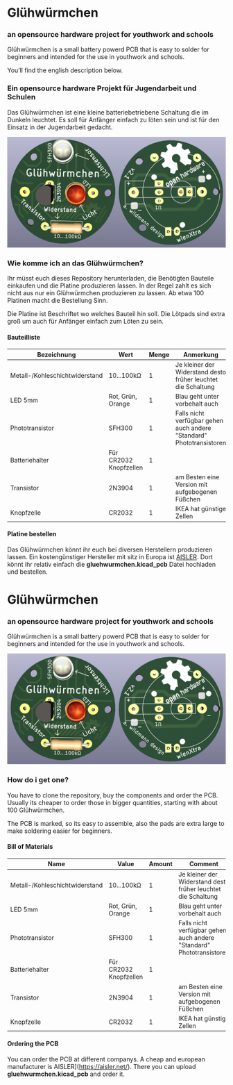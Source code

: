 # Glühwürmchen
### an opensource hardware project for youthwork and schools
Glühwürmchen is a small battery powerd PCB that is easy to solder for beginners and intended for the use in youthwork and schools.

You’ll find the english description below.

### Ein opensource hardware Projekt für Jugendarbeit und Schulen
Das Glühwürmchen ist eine kleine batteriebetriebene Schaltung die im Dunkeln leuchtet.
Es soll für Anfänger einfach zu löten sein und ist für den Einsatz in der Jugendarbeit gedacht.


<img src="/images/gluhwurmchen_frontback_render.png" alt="Gluhwurmchen Render aus KiCad">


### Wie komme ich an das Glühwürmchen?

Ihr müsst euch dieses Repository herunterladen, die Benötigten Bauteile einkaufen und die Platine produzieren lassen.
In der Regel zahlt es sich nicht aus nur ein Glühwürmchen produzieren zu lassen.
Ab etwa 100 Platinen macht die Bestellung Sinn.

Die Platine ist Beschriftet wo welches Bauteil hin soll. Die Lötpads sind extra groß um auch für Anfänger einfach zum Löten zu sein.

#### Bauteilliste

Bezeichnung | Wert | Menge | Anmerkung | Links
 --- | --- | --- | --- | --- 
Metall-/Kohleschichtwiderstand|10...100kΩ|1|Je kleiner der Widerstand desto früher leuchtet die Schaltung|[Conrad](https://www.conrad.at/de/p/yageo-cfr-25jt-52-100k-kohleschicht-widerstand-100-k-axial-bedrahtet-0207-0-25-w-5-1-st-1417735.html) [DigiKey](https://www.digikey.at/de/products/detail/yageo/CFR-25JB-52-100K/245)
LED 5mm|Rot, Grün, Orange|1|Blau geht unter vorbehalt auch|[Conrad](https://www.conrad.at/de/p/barthelme-led-sortiment-gruen-rund-5-mm-120-mcd-35-20-ma-3-v-1666914.html) [DigiKey](https://www.digikey.at/de/products/detail/w%C3%BCrth-elektronik/151051RS11000/4490012)
Phototransistor|SFH300|1|Falls nicht verfügbar gehen auch andere "Standard" Phototransistoren|[Conrad](https://www.conrad.at/de/p/osram-fototransistor-5-mm-1130-nm-25-sfh-300-153805.html) [DigiKey](https://www.digikey.at/de/products/detail/ams-osram-usa-inc/SFH-300/2205884)
Batteriehalter|Für CR2032 Knopfzellen|1||[Conrad](https://www.conrad.at/de/p/tru-components-ch26-2032lf-knopfzellenhalter-1x-cr-2032-kontaktpole-1672595.html) [DigiKey](https://www.digikey.at/de/products/detail/mpd-memory-protection-devices/BS-3/275305)
Transistor|2N3904|1|am Besten eine Version mit aufgebogenen Füßchen|[Conrad](https://www.conrad.at/de/p/on-semiconductor-transistor-bjt-diskret-2n3904bu-to-92-3-anzahl-kanaele-1-npn-163350.html) [DigiKey](https://www.digikey.at/de/products/detail/onsemi/2N3904TAR/975250)
Knopfzelle|CR2032|1|IKEA hat günstige Zellen|[IKEA](https://www.ikea.com/at/de/p/plattboj-knopfzelle-80291156/)



#### Platine bestellen

Das Glühwürmchen könnt ihr euch bei diversen Herstellern produzieren lassen. Ein kostengünstiger Hersteller mit sitz in Europa ist [AISLER](https://aisler.net/).
Dort könnt ihr relativ einfach die **gluehwurmchen.kicad_pcb** Datei hochladen und bestellen.

# Glühwürmchen
### an opensource hardware project for youthwork and schools
Glühwürmchen is a small battery powerd PCB that is easy to solder for beginners and intended for the use in youthwork and schools.


<img src="/images/gluhwurmchen_frontback_render.png" alt="Gluhwurmchen Render aus KiCad">


### How do i get one?

You have to clone the repository, buy the components and order the PCB.
Usually its cheaper to order those in bigger quantities, starting with about 100 Glühwürmchen.

The PCB is marked, so its easy to assemble, also the pads are extra large to make soldering easier for beginners.

#### Bill of Materials

Name | Value | Amount | Comment | Links
 --- | --- | --- | --- | --- 
Metall-/Kohleschichtwiderstand|10...100kΩ|1|Je kleiner der Widerstand desto früher leuchtet die Schaltung|[Conrad](https://www.conrad.at/de/p/yageo-cfr-25jt-52-100k-kohleschicht-widerstand-100-k-axial-bedrahtet-0207-0-25-w-5-1-st-1417735.html) [DigiKey](https://www.digikey.at/de/products/detail/yageo/CFR-25JB-52-100K/245)
LED 5mm|Rot, Grün, Orange|1|Blau geht unter vorbehalt auch|[Conrad](https://www.conrad.at/de/p/barthelme-led-sortiment-gruen-rund-5-mm-120-mcd-35-20-ma-3-v-1666914.html) [DigiKey](https://www.digikey.at/de/products/detail/w%C3%BCrth-elektronik/151051RS11000/4490012)
Phototransistor|SFH300|1|Falls nicht verfügbar gehen auch andere "Standard" Phototransistoren|[Conrad](https://www.conrad.at/de/p/osram-fototransistor-5-mm-1130-nm-25-sfh-300-153805.html) [DigiKey](https://www.digikey.at/de/products/detail/ams-osram-usa-inc/SFH-300/2205884)
Batteriehalter|Für CR2032 Knopfzellen|1||[Conrad](https://www.conrad.at/de/p/tru-components-ch26-2032lf-knopfzellenhalter-1x-cr-2032-kontaktpole-1672595.html) [DigiKey](https://www.digikey.at/de/products/detail/mpd-memory-protection-devices/BS-3/275305)
Transistor|2N3904|1|am Besten eine Version mit aufgebogenen Füßchen|[Conrad](https://www.conrad.at/de/p/on-semiconductor-transistor-bjt-diskret-2n3904bu-to-92-3-anzahl-kanaele-1-npn-163350.html) [DigiKey](https://www.digikey.at/de/products/detail/onsemi/2N3904TAR/975250)
Knopfzelle|CR2032|1|IKEA hat günstige Zellen|[IKEA](https://www.ikea.com/at/de/p/plattboj-knopfzelle-80291156/)



#### Ordering the PCB

You can order the PCB at different companys. A cheap and european manufacturer is AISLER](https://aisler.net/).
There you can upload **gluehwurmchen.kicad_pcb** and order it.













